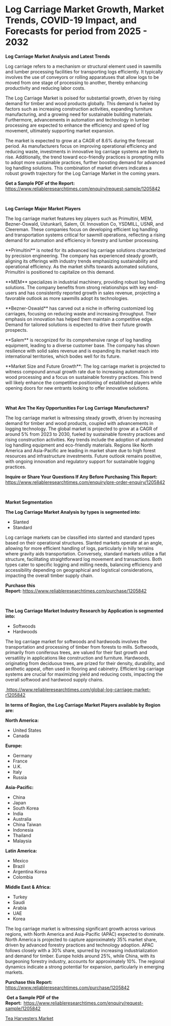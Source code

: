 <p><h1>Log Carriage Market Growth, Market Trends, COVID-19 Impact, and Forecasts for period from 2025 - 2032</h1></p><p><strong>Log Carriage Market Analysis and Latest Trends</strong></p>
<p><p>Log carriage refers to a mechanism or structural element used in sawmills and lumber processing facilities for transporting logs efficiently. It typically involves the use of conveyors or rolling apparatuses that allow logs to be moved from one stage of processing to another, thereby enhancing productivity and reducing labor costs. </p><p>The Log Carriage Market is poised for substantial growth, driven by rising demand for timber and wood products globally. This demand is fueled by factors such as increasing construction activities, expanding furniture manufacturing, and a growing need for sustainable building materials. Furthermore, advancements in automation and technology in lumber processing are expected to enhance the efficiency and speed of log movement, ultimately supporting market expansion. </p><p>The market is expected to grow at a CAGR of 8.6% during the forecast period. As manufacturers focus on improving operational efficiency and reducing waste, investments in innovative log carriage systems are likely to rise. Additionally, the trend toward eco-friendly practices is prompting mills to adopt more sustainable practices, further boosting demand for advanced log handling solutions. This combination of market drivers indicates a robust growth trajectory for the Log Carriage Market in the coming years.</p></p>
<p><strong>Get a Sample PDF of the Report:&nbsp;</strong> <a href="https://www.reliableresearchtimes.com/enquiry/request-sample/1205842?utm_campaign=2325&utm_medium=2&utm_source=Github&utm_content=ia&utm_term=19022025&utm_id=log-carriage">https://www.reliableresearchtimes.com/enquiry/request-sample/1205842</a></p>
<p>&nbsp;</p>
<p><strong>Log Carriage Major Market Players</strong></p>
<p><p>The log carriage market features key players such as Primultini, MEM, Bezner-Oswald, Ustunkarli, Salem, OI. Innovation Co, YSDMILL, USNR, and Cleereman. These companies focus on developing efficient log handling and transportation systems critical for sawmill operations, reflecting a rising demand for automation and efficiency in forestry and lumber processing.</p><p>**Primultini** is noted for its advanced log carriage solutions characterized by precision engineering. The company has experienced steady growth, aligning its offerings with industry trends emphasizing sustainability and operational efficiency. As the market shifts towards automated solutions, Primultini is positioned to capitalize on this demand.</p><p>**MEM** specializes in industrial machinery, providing robust log handling solutions. The company benefits from strong relationships with key end-users and has consistently reported growth in sales revenue, projecting a favorable outlook as more sawmills adopt its technologies.</p><p>**Bezner-Oswald** has carved out a niche in offering customized log carriages, focusing on reducing waste and increasing throughput. Their emphasis on innovation has helped them maintain a competitive edge. Demand for tailored solutions is expected to drive their future growth prospects.</p><p>**Salem** is recognized for its comprehensive range of log handling equipment, leading to a diverse customer base. The company has shown resilience with solid sales revenue and is expanding its market reach into international territories, which bodes well for its future.</p><p>**Market Size and Future Growth**: The log carriage market is projected to witness compound annual growth rate due to increasing automation in wood processing and a focus on sustainable forestry practices. This trend will likely enhance the competitive positioning of established players while opening doors for new entrants looking to offer innovative solutions.</p></p>
<p>&nbsp;</p>
<p><strong>What Are The Key Opportunities For Log Carriage Manufacturers?</strong></p>
<p><p>The log carriage market is witnessing steady growth, driven by increasing demand for timber and wood products, coupled with advancements in logging technology. The global market is projected to grow at a CAGR of around 5% from 2023 to 2030, fueled by sustainable forestry practices and rising construction activities. Key trends include the adoption of automated log handling equipment and eco-friendly materials. Regions like North America and Asia-Pacific are leading in market share due to high forest resources and infrastructure investments. Future outlook remains positive, with ongoing innovation and regulatory support for sustainable logging practices.</p></p>
<p><strong>Inquire or Share Your Questions If Any Before Purchasing This Report:</strong> <a href="https://www.reliableresearchtimes.com/enquiry/pre-order-enquiry/1205842?utm_campaign=2325&utm_medium=2&utm_source=Github&utm_content=ia&utm_term=19022025&utm_id=log-carriage">https://www.reliableresearchtimes.com/enquiry/pre-order-enquiry/1205842</a></p>
<p>&nbsp;</p>
<p><strong>Market Segmentation</strong></p>
<p><strong>The Log Carriage Market Analysis by types is segmented into:</strong></p>
<p><ul><li>Slanted</li><li>Standard</li></ul></p>
<p><p>Log carriage markets can be classified into slanted and standard types based on their operational structures. Slanted markets operate at an angle, allowing for more efficient handling of logs, particularly in hilly terrains where gravity aids transportation. Conversely, standard markets utilize a flat structure, facilitating straightforward log movement and transactions. Both types cater to specific logging and milling needs, balancing efficiency and accessibility depending on geographical and logistical considerations, impacting the overall timber supply chain.</p></p>
<p><strong>Purchase this Report:&nbsp;</strong><a href="https://www.reliableresearchtimes.com/purchase/1205842?utm_campaign=2325&utm_medium=2&utm_source=Github&utm_content=ia&utm_term=19022025&utm_id=log-carriage">https://www.reliableresearchtimes.com/purchase/1205842</a></p>
<p>&nbsp;</p>
<p><strong>The Log Carriage Market Industry Research by Application is segmented into:</strong></p>
<p><ul><li>Softwoods</li><li>Hardwoods</li></ul></p>
<p><p>The log carriage market for softwoods and hardwoods involves the transportation and processing of timber from forests to mills. Softwoods, primarily from coniferous trees, are valued for their fast growth and versatility in applications like construction and furniture. Hardwoods, originating from deciduous trees, are prized for their density, durability, and aesthetic appeal, often used in flooring and cabinetry. Efficient log carriage systems are crucial for maximizing yield and reducing costs, impacting the overall softwood and hardwood supply chains.</p></p>
<p><a href="https://www.reliableresearchtimes.com/global-log-carriage-market-r1205842?utm_campaign=2325&utm_medium=2&utm_source=Github&utm_content=ia&utm_term=19022025&utm_id=log-carriage">&nbsp;https://www.reliableresearchtimes.com/global-log-carriage-market-r1205842</a></p>
<p><strong>In terms of Region, the Log Carriage Market Players available by Region are:</strong></p>
<p>
    <p> <strong> North America: </strong>
        <ul>
            <li>United States</li>
            <li>Canada</li>
        </ul>
        </p> 
    <p> <strong> Europe: </strong>
        <ul>
            <li>Germany</li>
            <li>France</li>
            <li>U.K.</li>
            <li>Italy</li>
            <li>Russia</li>
        </ul>
        </p> 
    <p> <strong> Asia-Pacific: </strong>
        <ul>
            <li>China</li>
            <li>Japan</li>
            <li>South Korea</li>
            <li>India</li>
            <li>Australia</li>
            <li>China Taiwan</li>
            <li>Indonesia</li>
            <li>Thailand</li>
            <li>Malaysia</li>
        </ul>
        </p> 
    <p> <strong> Latin America: </strong>
        <ul>
            <li>Mexico</li>
            <li>Brazil</li>
            <li>Argentina Korea</li>
            <li>Colombia</li>
        </ul>
        </p> 
    <p> <strong> Middle East & Africa: </strong>
        <ul>
            <li>Turkey</li>
            <li>Saudi</li>
            <li>Arabia</li>
            <li>UAE</li>
            <li>Korea</li>
        </ul>
    </p>
    </p>
<p><p>The log carriage market is witnessing significant growth across various regions, with North America and Asia-Pacific (APAC) expected to dominate. North America is projected to capture approximately 35% market share, driven by advanced forestry practices and technology adoption. APAC follows closely with a 30% share, spurred by increasing industrialization and demand for timber. Europe holds around 25%, while China, with its burgeoning forestry industry, accounts for approximately 10%. The regional dynamics indicate a strong potential for expansion, particularly in emerging markets.</p></p>
<p><strong>Purchase this Report: </strong><a href="https://www.reliableresearchtimes.com/purchase/1205842?utm_campaign=2325&utm_medium=2&utm_source=Github&utm_content=ia&utm_term=19022025&utm_id=log-carriage">https://www.reliableresearchtimes.com/purchase/1205842</a></p>
<p>&nbsp;<strong>Get a Sample PDF of the Report:&nbsp;&nbsp;</strong><a href="https://www.reliableresearchtimes.com/enquiry/request-sample/1205842?utm_campaign=2325&utm_medium=2&utm_source=Github&utm_content=ia&utm_term=19022025&utm_id=log-carriage">https://www.reliableresearchtimes.com/enquiry/request-sample/1205842</a></p>
<p><strong></strong></p>
<p><p><a href="https://github.com/mayabungard8092/Market-Research-Report-List-1/blob/main/tea-harvesters-market.md?utm_campaign=2325&utm_medium=2&utm_source=Github&utm_content=ia&utm_term=19022025&utm_id=log-carriage">Tea Harvesters Market</a></p></p>
